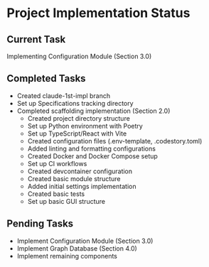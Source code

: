 # Project Implementation Status

## Current Task
Implementing Configuration Module (Section 3.0)

## Completed Tasks
- Created claude-1st-impl branch
- Set up Specifications tracking directory
- Completed scaffolding implementation (Section 2.0)
  - Created project directory structure
  - Set up Python environment with Poetry
  - Set up TypeScript/React with Vite
  - Created configuration files (.env-template, .codestory.toml)
  - Added linting and formatting configurations
  - Created Docker and Docker Compose setup
  - Set up CI workflows
  - Created devcontainer configuration
  - Created basic module structure
  - Added initial settings implementation
  - Created basic tests
  - Set up basic GUI structure

## Pending Tasks
- Implement Configuration Module (Section 3.0)
- Implement Graph Database (Section 4.0)
- Implement remaining components